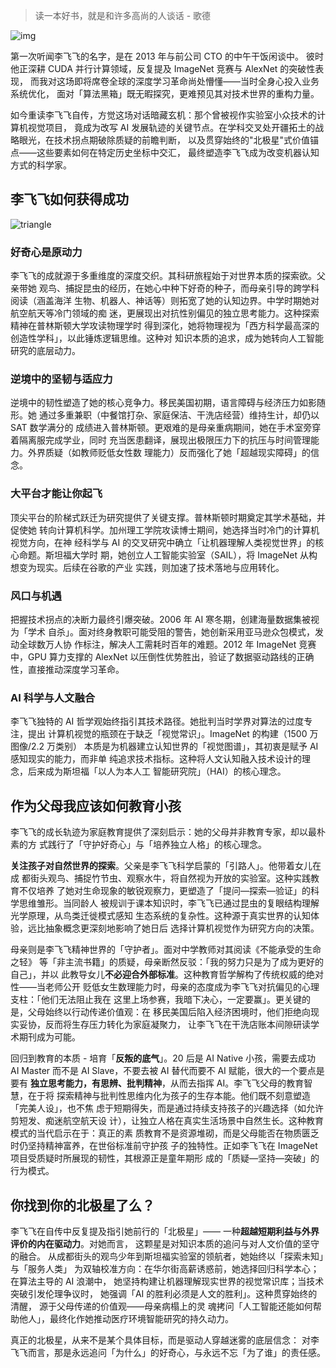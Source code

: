 

> 读一本好书，就是和许多高尚的人谈话 - 歌德

![img](https://e25ba8-log4d-c.dijingchao.com/202506/the-worlds-i-see.png)

第一次听闻李飞飞的名字，是在 2013 年与前公司 CTO 的中午干饭闲谈中。
彼时他正深耕 CUDA 并行计算领域，反复提及 ImageNet 竞赛与 AlexNet 的突破性表现，
而我对这场即将席卷全球的深度学习革命尚处懵懂——当时全身心投入业务系统优化，
面对「算法黑箱」既无暇探究，更难预见其对技术世界的重构力量。

如今重读李飞飞自传，方觉这场对话暗藏玄机：那个曾被视作实验室小众技术的计算机视觉项目，
竟成为改写 AI 发展轨迹的关键节点。在学科交叉处开疆拓土的战略眼光，在技术拐点期破除质疑的前瞻判断，
以及贯穿始终的"北极星"式价值锚点——这些要素如何在特定历史坐标中交汇，
最终塑造李飞飞成为改变机器认知方式的科学家。

## 李飞飞如何获得成功

![triangle](https://e25ba8-log4d-c.dijingchao.com/202506/triangle.png)

### 好奇心是原动力

李飞飞的成就源于多重维度的深度交织。其科研旅程始于对世界本质的探索欲。父亲带她
观鸟、捕捉昆虫的经历，在她心中种下好奇的种子，而母亲引导的跨学科阅读（涵盖海洋
生物、机器人、神话等）则拓宽了她的认知边界。中学时期她对航空航天等冷门领域的痴
迷，更展现出对抗性别偏见的独立思考能力。这种探索精神在普林斯顿大学攻读物理学时
得到深化，她将物理视为「西方科学最高深的创造性学科」，以此锤炼逻辑思维。这种对
知识本质的追求，成为她转向人工智能研究的底层动力。

### 逆境中的坚韧与适应力

逆境中的韧性塑造了她的核心竞争力。移民美国初期，语言障碍与经济压力如影随形。她
通过多重兼职（中餐馆打杂、家庭保洁、干洗店经营）维持生计，却仍以 SAT 数学满分的
成绩进入普林斯顿。更艰难的是母亲重病期间，她在手术室旁穿着隔离服完成学业，同时
充当医患翻译，展现出极限压力下的抗压与时间管理能力。外界质疑（如教师贬低女性数
理能力）反而强化了她「超越现实障碍」的信念。

### 大平台才能让你起飞

顶尖平台的阶梯式跃迁为研究提供了关键支撑。普林斯顿时期奠定其学术基础，并促使她
转向计算机科学。加州理工学院攻读博士期间，她选择当时冷门的计算机视觉方向，在神
经科学与 AI 的交叉研究中确立「让机器理解人类视觉世界」的核心命题。斯坦福大学时
期，她创立人工智能实验室（SAIL），将 ImageNet 从构想变为现实。后续在谷歌的产业
实践，则加速了技术落地与应用转化。

### 风口与机遇

把握技术拐点的决断力最终引爆突破。2006 年 AI 寒冬期，创建海量数据集被视为「学术
自杀」。面对终身教职可能受阻的警告，她创新采用亚马逊众包模式，发动全球数万人协
作标注，解决人工需耗时百年的难题。2012 年 ImageNet 竞赛中，GPU 算力支撑的
AlexNet 以压倒性优势胜出，验证了数据驱动路线的正确性，直接推动深度学习革命。

### AI 科学与人文融合

李飞飞独特的 AI 哲学观始终指引其技术路径。她批判当时学界对算法的过度专注，提出
计算机视觉的瓶颈在于缺乏「视觉常识」。ImageNet 的构建（1500 万图像/2.2 万类别）
本质是为机器建立认知世界的「视觉图谱」，其初衷是赋予 AI 感知现实的能力，而非单
纯追求技术指标。这种将人文认知融入技术设计的理念，后来成为斯坦福「以人为本人工
智能研究院」（HAI）的核心理念。

## 作为父母我应该如何教育小孩

李飞飞的成长轨迹为家庭教育提供了深刻启示：她的父母并非教育专家，却以最朴素的方
式践行了「守护好奇心」与「培养独立人格」的核心理念。

**关注孩子对自然世界的探索**。父亲是李飞飞科学启蒙的「引路人」。他带着女儿在成
都街头观鸟、捕捉竹节虫、观察水牛，将自然视为开放的实验室。这种实践教育不仅培养
了她对生命现象的敏锐观察力，更塑造了「提问—探索—验证」的科学思维雏形。当同龄人
被规训于课本知识时，李飞飞已通过昆虫的复眼结构理解光学原理，从鸟类迁徙模式感知
生态系统的复杂性。这种源于真实世界的认知体验，远比抽象概念更深刻地影响了她日后
选择计算机视觉作为研究方向的决策。

母亲则是李飞飞精神世界的「守护者」。面对中学教师对其阅读《不能承受的生命之轻》
等「非主流书籍」的质疑，母亲断然反驳：「我的努力只是为了成为更好的自己」，并以
此教导女儿**不必迎合外部标准**。这种教育哲学解构了传统权威的绝对性——当老师公开
贬低女生数理能力时，母亲的态度成为李飞飞对抗偏见的心理支柱：「他们无法阻止我在
这里上场参赛，我暗下决心，一定要赢」。更关键的是，父母始终以行动传递价值观：在
移民美国后陷入经济困境时，他们拒绝向现实妥协，反而将生存压力转化为家庭凝聚力，
让李飞飞在干洗店账本间隙研读学术期刊成为可能。

回归到教育的本质 - 培育「**反叛的底气**」。20 后是 AI Native 小孩，需要去成功
AI Master 而不是 AI Slave，不要去被 AI 替代而要不 AI 赋能，很大的一个要点是要有
**独立思考能力，有思辨、批判精神**，从而去指挥 AI。李飞飞父母的教育智慧，在于将
探索精神与批判性思维内化为孩子的生存本能。他们既不刻意塑造「完美人设」，也不焦
虑于短期得失，而是通过持续支持孩子的兴趣选择（如允许剪短发、痴迷航空航天设
计），让独立人格在真实生活场景中自然生长。这种教育模式的当代启示在于：真正的素
质教育不是资源堆砌，而是父母能否在物质匮乏时仍坚持精神富养，在世俗标准前守护孩
子的独特性。正如李飞飞在 ImageNet 项目受质疑时所展现的韧性，其根源正是童年期形
成的「质疑—坚持—突破」的行为模式。

## 你找到你的北极星了么？

李飞飞在自传中反复提及指引她前行的「北极星」——
一种**超越短期利益与外界评价的内在驱动力**。对她而言，
这颗星是对知识本质的追问与对人文价值的坚守的融合。
从成都街头的观鸟少年到斯坦福实验室的领航者，她始终以「探索未知」与「服务人类」
为双轴校准方向：在华尔街高薪诱惑前，她选择回归科学本心；在算法主导的 AI 浪潮中，
她坚持构建让机器理解现实世界的视觉常识库；当技术突破引发伦理争议时，
她强调「AI 的胜利必须是人文的胜利」。这种贯穿始终的清醒，
源于父母传递的价值观——母亲病榻上的灵
魂拷问「人工智能还能如何帮助他人」，最终化作她推动医疗环境智能研究的持久动力。

真正的北极星，从来不是某个具体目标，而是驱动人穿越迷雾的底层信念：
对李飞飞而言，那是永远追问「为什么」的好奇心，与永远不忘「为了谁」的责任感。

